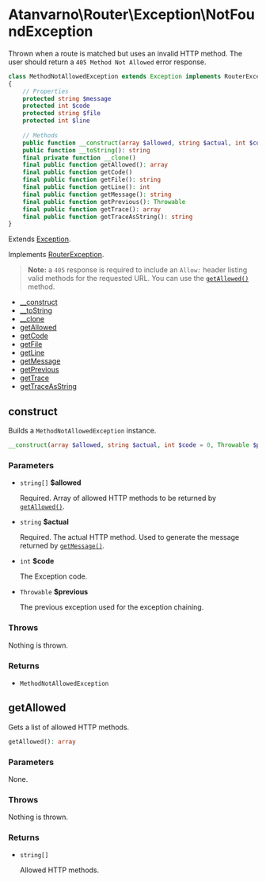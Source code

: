 # Atanvarno\Router\Exception\NotFoundException
Thrown when a route is matched but uses an invalid HTTP method. The user 
should return a `405 Method Not Allowed` error response.
```php
class MethodNotAllowedException extends Exception implements RouterException
{
    // Properties
    protected string $message
    protected int $code
    protected string $file
    protected int $line
    
    // Methods
    public function __construct(array $allowed, string $actual, int $code = 0, Throwable $previous = null)
    public function __toString(): string
    final private function __clone()
    final public function getAllowed(): array
    final public function getCode()
    final public function getFile(): string
    final public function getLine(): int
    final public function getMessage(): string
    final public function getPrevious(): Throwable
    final public function getTrace(): array
    final public function getTraceAsString(): string
}
```
Extends [Exception](http://php.net/manual/en/class.exception.php).

Implements [RouterException](RouterException.md).

> **Note:** a `405` response is required to include an `Allow:` header listing 
valid methods for the requested URL. You can use the [`getAllowed()`](#getallowed) 
method.

* [__construct](#construct)
* [__toString](http://php.net/manual/en/exception.tostring.php)
* [__clone](http://php.net/manual/en/exception.clone.php)
* [getAllowed](#getallowed)
* [getCode](http://php.net/manual/en/exception.getcode.php)
* [getFile](http://php.net/manual/en/exception.getfile.php)
* [getLine](http://php.net/manual/en/exception.getline.php)
* [getMessage](http://php.net/manual/en/exception.getmessage.php)
* [getPrevious](http://php.net/manual/en/exception.getprevious.php)
* [getTrace](http://php.net/manual/en/exception.gettrace.php)
* [getTraceAsString](http://php.net/manual/en/exception.gettraceasstring.php)

## construct
Builds a `MethodNotAllowedException` instance.
```php
__construct(array $allowed, string $actual, int $code = 0, Throwable $previous = null)
```

### Parameters
* `string[]` **$allowed**

  Required. Array of allowed HTTP methods to be returned by [`getAllowed()`](#getallowed).

* `string` **$actual**

  Required. The actual HTTP method. Used to generate the message returned by [`getMessage()`](http://php.net/manual/en/exception.getmessage.php).
  
* `int` **$code**

  The Exception code.
  
* `Throwable` **$previous**

  The previous exception used for the exception chaining.

### Throws
Nothing is thrown.

### Returns
* `MethodNotAllowedException`

## getAllowed
Gets a list of allowed HTTP methods.
```php
getAllowed(): array
```
### Parameters
None.

### Throws
Nothing is thrown.

### Returns
* `string[]`

  Allowed HTTP methods.
